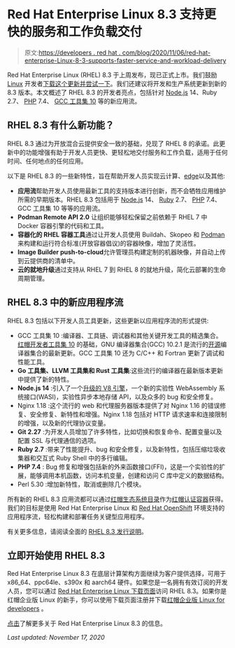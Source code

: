 # Red Hat Enterprise Linux 8.3 支持更快的服务和工作负载交付

> 原文:[https://developers . red hat . com/blog/2020/11/06/red-hat-enterprise-Linux-8-3-supports-faster-service-and-workload-delivery](https://developers.redhat.com/blog/2020/11/06/red-hat-enterprise-linux-8-3-supports-faster-service-and-workload-delivery)

Red Hat Enterprise Linux (RHEL) 8.3 于上周发布，现已正式上市。我们鼓励 [Linux](https://developers.redhat.com/topics/linux) 开发者[下载这个更新并尝试一下](https://developers.redhat.com/products/rhel/download)。我们还建议将开发和生产系统更新到新的 8.3 版本。本文概述了 RHEL 8.3 的开发者亮点，包括针对 [Node.js](https://developers.redhat.com/blog/category/node-js/) 14、Ruby 2.7、 [PHP](https://developers.redhat.com/blog/category/php/) 7.4、 [GCC 工具集 10](https://developers.redhat.com/blog/2020/09/24/new-c-features-in-gcc-10/) 等的新应用流。

## RHEL 8.3 有什么新功能？

RHEL 8.3 通过为开放混合云提供安全一致的基础，兑现了 RHEL 8 的承诺。此更新中的功能增强有助于开发人员更快、更轻松地交付服务和工作负载，适用于任何时间、任何地点的任何应用。

以下是 RHEL 8.3 的一些新特性，旨在帮助开发人员实现云计算、[edge](https://developers.redhat.com/topics/edge-computing)以及其他:

*   **应用流**帮助开发人员使用最新工具的支持版本进行创新，而不会牺牲应用维护所需的早期版本。RHEL 8.3 包括用于 [Node.js](https://developers.redhat.com/topics/nodejs) 14、 [Ruby](https://developers.redhat.com/blog/category/ruby/) 2.7、 [PHP](https://developers.redhat.com/blog/category/php/) 7.4、GCC 工具集 10 等等的应用流。
*   **Podman Remote API 2.0** 让组织能够轻松保留之前依赖于 RHEL 7 中 Docker 容器引擎的代码和工具。
*   **容器化的 RHEL 容器工具**通过让开发人员使用 Buildah、Skopeo 和 [Podman](https://developers.redhat.com/blog/2020/09/25/rootless-containers-with-podman-the-basics) 来构建和运行符合标准(开放容器倡议)的容器映像，增加了灵活性。
*   **Image Builder push-to-cloud**允许管理员构建定制的机器映像，并自动上传到云提供商的清单中。
*   **云的就地升级**通过支持从 RHEL 7 到 RHEL 8 的就地升级，简化云部署的生命周期管理。

## RHEL 8.3 中的新应用程序流

RHEL 8.3 包括以下开发人员工具更新，这些更新以应用程序流的形式提供:

*   GCC 工具集 10 :编译器、工具链、调试器和其他关键开发工具的精选集合。[红帽开发者工具集 10](https://developers.redhat.com/blog/2020/11/04/red-hat-software-collections-3-6-now-available-in-beta/) 的基础，GNU 编译器集合(GCC) 10.2.1 是流行的[开源](https://developers.redhat.com/topics/open-source)编译器集合的最新更新。GCC 工具集 10 还为 C/C++ 和 Fortran 更新了调试和性能工具。
*   **Go 工具集、LLVM 工具集和 Rust 工具集**:这些流行的编译器在最新版本更新中提供了新的特性。
*   **Node.js 14** :引入了一个[升级的 V8 引擎](https://developers.redhat.com/blog/2020/10/20/get-started-with-node-js-14-on-red-hat-openshift/)，一个新的实验性 WebAssembly 系统接口(WASI)，实验性异步本地存储 API，以及众多的 bug 和安全修复。
*   Nginx 1.18 :这个流行的 web 和代理服务器版本提供了对 Nginx 1.16 的错误修复、安全修复、新特性和增强。Nginx 1.18 包括对 HTTP 请求速率和连接限制的增强，以及新的代理协议变量。
*   **Git 2.27** :为开发人员增加了许多特性，比如切换和恢复命令、配置变量以及配置 SSL 与代理通信的选项。
*   **Ruby 2.7** :带来了性能提升、bug 和安全修复，以及新特性，包括压缩垃圾收集器和交互式 Ruby Shell 中的多行编辑。
*   **PHP 7.4** : Bug 修复和增强包括新的外来函数接口(FFI)，这是一个实验性的扩展，能够调用本机函数，访问本机变量，创建和访问 C 库中定义的数据结构。
*   Perl 5.30 :增加新特性，取消或删除几个模块。

所有新的 RHEL 8.3 应用流都可以通过[红帽生态系统目录](https://catalog.redhat.com/software/containers/explore)作为[红帽认证容器](https://connect.redhat.com/explore/red-hat-container-certification)获得。我们的目标是使用 Red Hat Enterprise Linux 和 [Red Hat OpenShift](https://developers.redhat.com/topics/kubernetes/) 环境支持的应用程序流，轻松构建和部署任务关键型应用程序。

有关更多信息，请阅读全面的 [RHEL 8.3 发行说明](https://access.redhat.com/documentation/en-us/red_hat_enterprise_linux/8/)。

## 立即开始使用 RHEL 8.3

Red Hat Enterprise Linux 8.3 在底层计算架构方面继续为客户提供选择，可用于 x86_64、ppc64le、s390x 和 aarch64 硬件。如果您是一名拥有有效订阅的开发人员，您可以通过 [Red Hat Enterprise Linux 下载页面](https://access.redhat.com/downloads/content/479/ver=/rhel---8/8.3/x86_64/product-software)访问 RHEL 8.3。如果你是红帽企业版 Linux 的新手，你可以使用下载页面注册并下载[红帽企业版 Linux for developers](https://developers.redhat.com/topics/linux) 。

[点击](https://www.redhat.com/en/blog/rhel-83-and-edge)了解更多关于 Red Hat Enterprise Linux 8.3 的信息。

*Last updated: November 17, 2020*